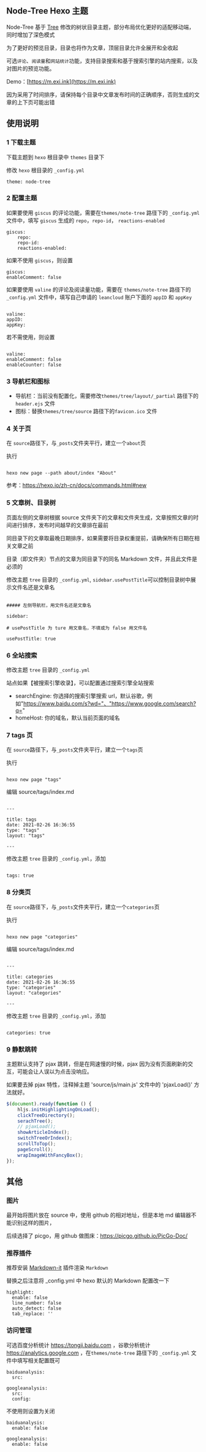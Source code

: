 ## Node-Tree Hexo 主题

Node-Tree 基于 [Tree](https://github.com/wujun234/hexo-theme-tree) 修改的树状目录主题，部分布局优化更好的适配移动端，同时增加了深色模式

为了更好的预览目录，目录也将作为文章，顶层目录允许全展开和全收起

可选`评论`、`阅读量`和`网站统计`功能，支持目录搜索和基于搜索引擎的站内搜索，以及对图片的预览功能。

Demo：[https://m.exi.ink](https://m.exi.ink)

因为采用了时间排序，请保持每个目录中文章发布时间的正确顺序，否则生成的文章的上下页可能出错

## 使用说明

### 1 下载主题

下载主题到 `hexo` 根目录中 `themes` 目录下

修改 `hexo` 根目录的 `_config.yml`

```
theme: node-tree
```

### 2 配置主题

如果要使用 `giscus` 的评论功能，需要在`themes/note-tree` 路径下的 `_config.yml` 文件中，填写 `giscus` 生成的 `repo`，`repo-id`， `reactions-enabled`

```
giscus:
    repo:
    repo-id:
    reactions-enabled:
```

如果不使用 `giscus`，则设置

```
giscus:
enableComment: false

```

如果要使用 `valine` 的评论及阅读量功能，需要在 `themes/note-tree` 路径下的 `_config.yml` 文件中，填写自己申请的 `leancloud` 账户下面的 `appID` 和 `appKey`

```

valine:
appID:
appKey:

```

若不需使用，则设置

```

valine:
enableComment: false
enableCounter: false

```

### 3 导航栏和图标

- 导航栏：当前没有配置化，需要修改`themes/tree/layout/_partial` 路径下的 `header.ejs` 文件
- 图标：替换`themes/tree/source` 路径下的`favicon.ico` 文件

### 4 关于页

在 `source`路径下，与`_posts`文件夹平行，建立一个`about`页

执行

```

hexo new page --path about/index "About"

```

参考：https://hexo.io/zh-cn/docs/commands.html#new

### 5 文章树、目录树

页面左侧的文章树根据 source 文件夹下的文章和文件夹生成，文章按照文章的时间进行排序，发布时间越早的文章排在最前

同目录下的文章取最晚日期排序，如果需要将目录权重提前，请确保所有日期在相关文章之前

目录（即文件夹）节点的文章为同目录下的同名 Markdown 文件，并且此文件是必须的

修改主题 `tree` 目录的 `_config.yml`, `sidebar.usePostTitle`可以控制目录树中展示文件名还是文章名

```

##### 左侧导航栏，用文件名还是文章名

sidebar:

# usePostTitle 为 ture 用文章名，不填或为 false 用文件名

usePostTitle: true

```

### 6 全站搜索

修改主题 `tree` 目录的 `_config.yml`

站点如果【被搜索引擎收录】，可以配置通过搜索引擎全站搜索

- searchEngine: 你选择的搜索引擎搜索 url，默认谷歌，例如"https://www.baidu.com/s?wd="、"https://www.google.com/search?q="
- homeHost: 你的域名，默认当前页面的域名

### 7 tags 页

在 `source`路径下，与`_posts`文件夹平行，建立一个`tags`页

执行

```

hexo new page "tags"

```

编辑 source/tags/index.md

```

---

title: tags
date: 2021-02-26 16:36:55
type: "tags"
layout: "tags"

---

```

修改主题 `tree` 目录的 `_config.yml`，添加

```

tags: true

```

### 8 分类页

在 `source`路径下，与`_posts`文件夹平行，建立一个`categories`页

执行

```

hexo new page "categories"

```

编辑 source/tags/index.md

```

---

title: categories
date: 2021-02-26 16:36:55
type: "categories"
layout: "categories"

---

```

修改主题 `tree` 目录的 `_config.yml`，添加

```

categories: true

```

### 9 静默跳转

主题默认支持了 pjax 跳转，但是在网速慢的时候，pjax 因为没有页面刷新的交互，可能会让人误以为点击没响应。

如果要去掉 pjax 特性，注释掉主题 'source/js/main.js' 文件中的 'pjaxLoad()' 方法就好。

```js
$(document).ready(function () {
	hljs.initHighlightingOnLoad();
	clickTreeDirectory();
	serachTree();
	// pjaxLoad();
	showArticleIndex();
	switchTreeOrIndex();
	scrollToTop();
	pageScroll();
	wrapImageWithFancyBox();
});
```

## 其他

### 图片

最开始将图片放在 source 中，使用 github 的相对地址，但是本地 md 编辑器不能识别这样的图片，

后续选择了 picgo，用 github 做图床：https://picgo.github.io/PicGo-Doc/

### 推荐插件

推荐安装 [Markdown-it](https://github.com/markdown-it/markdown-it) 插件渲染 `Markdown`

替换之后注意将 \_config.yml 中 hexo 默认的 Markdown 配置改一下

```
highlight:
  enable: false
  line_number: false
  auto_detect: false
  tab_replace: ''
```

### 访问管理

可选百度分析统计 https://tongji.baidu.com ，谷歌分析统计 https://analytics.google.com ，在`themes/note-tree` 路径下的 `_config.yml` 文件中填写相关配置既可

```
baiduanalysis:
  src:

googleanalysis:
  src:
  config:
```

不使用则设置为关闭

```
baiduanalysis:
  enable: false

googleanalysis:
  enable: false
```
